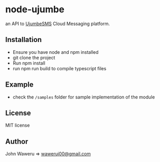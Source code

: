 # node-ujumbe #

an API to [UjumbeSMS](http://ujumbesms.co.ke) Cloud Messaging platform.

## Installation ##

* Ensure you have node and npm installed
* git clone the project
* Run npm install
* run npm run build to compile typescript files

## Example ##

* check the `/samples` folder for sample implementation of the module

## License ##

MIT license

## Author ##

John Waweru => waweruj00@gmail.com